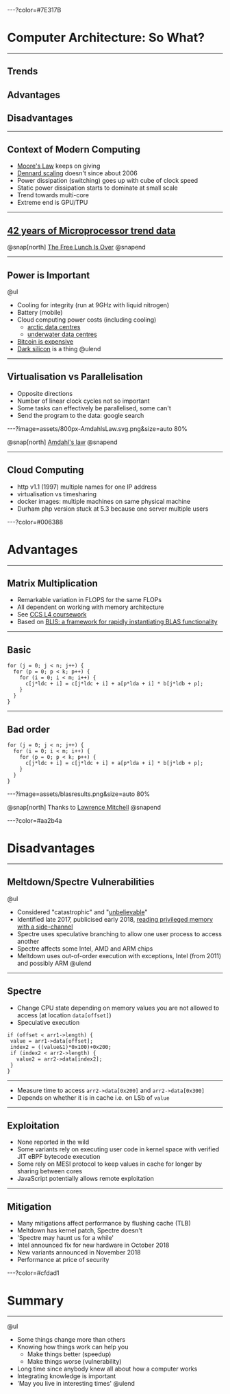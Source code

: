 ---?color=#7E317B

# Computer Architecture: So What?

---

## Trends
## Advantages
## Disadvantages

---

## Context of Modern Computing

- [Moore's Law](https://en.wikipedia.org/wiki/Moore%27s_law) keeps on giving
- [Dennard scaling](https://en.wikipedia.org/wiki/Dennard_scaling) doesn't since about 2006
- Power dissipation (switching) goes up with cube of clock speed
- Static power dissipation starts to dominate at small scale
- Trend towards multi-core
- Extreme end is GPU/TPU

---

[42 years of Microprocessor trend data](https://www.karlrupp.net/2018/02/42-years-of-microprocessor-trend-data/)
---

@snap[north]
[The Free Lunch Is Over](http://www.gotw.ca/publications/concurrency-ddj.htm)
@snapend

---

## Power is Important

@ul
- Cooling for integrity (run at 9GHz with liquid nitrogen)
- Battery (mobile)
- Cloud computing power costs (including cooling)
  - [arctic data centres](https://www.bbc.co.uk/news/technology-40922048)
  - [underwater data centres](https://www.bbc.co.uk/news/technology-44368813)
- [Bitcoin is expensive](https://powercompare.co.uk/bitcoin-mining-electricity-map/)
- [Dark silicon](https://www.cc.gatech.edu/~hadi/doc/paper/2012-toppicks-dark_silicon.pdf) is a thing
@ulend

---

## Virtualisation vs Parallelisation

- Opposite directions
- Number of linear clock cycles not so important
- Some tasks can effectively be parallelised, some can't
- Send the program to the data: google search

---?image=assets/800px-AmdahlsLaw.svg.png&size=auto 80%

@snap[north]
[Amdahl's law](https://en.wikipedia.org/wiki/Amdahl%27s_law)
@snapend

---

## Cloud Computing

- http v1.1 (1997) multiple names for one IP address
- virtualisation vs timesharing
- docker images: multiple machines on same physical machine
- Durham php version stuck at 5.3 because one server multiple users

---?color=#006388

# Advantages

---

## Matrix Multiplication

- Remarkable variation in FLOPS for the same FLOPs
- All dependent on working with memory architecture
- See [CCS L4 coursework](https://github.com/wence-/ccs-l4-coursework-2018)
- Based on [BLIS: a framework for rapidly instantiating BLAS functionality](https://dl.acm.org/citation.cfm?id=2764454)

---

## Basic

```
for (j = 0; j < n; j++) {
  for (p = 0; p < k; p++) {
    for (i = 0; i < m; i++) {
      c[j*ldc + i] = c[j*ldc + i] + a[p*lda + i] * b[j*ldb + p];
    }
  }
}
```

---

## Bad order

```
for (j = 0; j < n; j++) {
  for (i = 0; i < m; i++) {
    for (p = 0; p < k; p++) {
      c[j*ldc + i] = c[j*ldc + i] + a[p*lda + i] * b[j*ldb + p];
    }
  }
}

```

---?image=assets/blasresults.png&size=auto 80%

@snap[north]
Thanks to [Lawrence Mitchell](https://www.dur.ac.uk/computer.science/staff/profile/?id=17243)
@snapend

---?color=#aa2b4a

# Disadvantages

--- 

## Meltdown/Spectre Vulnerabilities

@ul
- Considered "catastrophic" and "[unbelievable](https://www.bloomberg.com/news/articles/2018-01-08/-it-can-t-be-true-inside-the-semiconductor-industry-s-meltdown)"
- Identified late 2017, publicised early 2018, [reading privileged memory with a side-channel](https://googleprojectzero.blogspot.com/2018/01/reading-privileged-memory-with-side.html)
- Spectre uses speculative branching to allow one user process to access another
- Spectre affects some Intel, AMD and ARM chips
- Meltdown uses out-of-order execution with exceptions, Intel (from 2011) and possibly ARM
@ulend


---

## Spectre

- Change CPU state depending on memory values you are not allowed to access (at location `data[offset]`)
- Speculative execution

```
if (offset < arr1->length) {
 value = arr1->data[offset];
 index2 = ((value&1)*0x100)+0x200;
 if (index2 < arr2->length) {
   value2 = arr2->data[index2];
 }
}
```

--- 

- Measure time to access `arr2->data[0x200]` and `arr2->data[0x300]`
- Depends on whether it is in cache i.e. on LSb of `value`

---

## Exploitation

- None reported in the wild
- Some variants rely on executing user code in kernel space with verified JIT eBPF bytecode execution
- Some rely on MESI protocol to keep values in cache for longer by sharing between cores
- JavaScript potentially allows remote exploitation

---

## Mitigation

- Many mitigations affect performance by flushing cache (TLB)
- Meltdown has kernel patch, Spectre doesn't
- 'Spectre may haunt us for a while'
- Intel announced fix for new hardware in October 2018
- New variants announced in November 2018
- Performance at price of security

---?color=#cfdad1

# Summary

---

@ul
- Some things change more than others
- Knowing how things work can help you
  - Make things better (speedup)
  - Make things worse (vulnerability)
- Long time since anybody knew all about how a computer works
- Integrating knowledge is important
- 'May you live in interesting times'
@ulend







